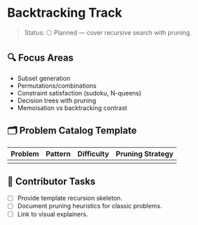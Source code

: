 # Backtracking Track

>Status: ⚪ Planned — cover recursive search with pruning.

## 🔍 Focus Areas

- Subset generation
- Permutations/combinations
- Constraint satisfaction (sudoku, N-queens)
- Decision trees with pruning
- Memoisation vs backtracking contrast

## 🗂️ Problem Catalog Template

| Problem | Pattern | Difficulty | Pruning Strategy |
|---------|---------|------------|------------------|
| | | | |

## 📌 Contributor Tasks

- [ ] Provide template recursion skeleton.
- [ ] Document pruning heuristics for classic problems.
- [ ] Link to visual explainers.
